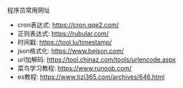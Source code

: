 程序员常用网址
* cron表达式: https://cron.qqe2.com/
* 正则表达式: https://rubular.com/
* 时间戳: https://tool.lu/timestamp/
* json格式化: https://www.bejson.com/
* url加解码: https://tool.chinaz.com/tools/urlencode.aspx
* 菜鸟学习教程: https://www.runoob.com/
* es教程: https://www.tizi365.com/archives/646.html


